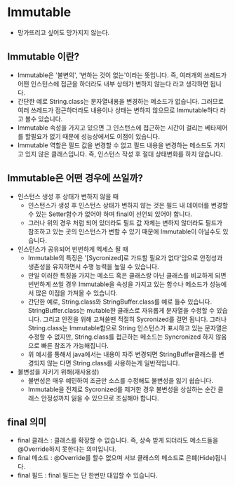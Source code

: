 # Immutable
- 망가뜨리고 싶어도 망가지지 않는다.

## Immutable 이란?
- Immutable은 '불변의', '변하는 것이 없는'이라는 뜻입니다. 즉, 여러개의 쓰레드가 어떤 인스턴스에 접근을 하더라도 내부 상태가 변하지 않는다 라고 생각하면 됩니다.
- 간단한 예로 String.class는 문자열내용을 변경하는 메소드가 없습니다. 그러므로 여러 쓰레드가 접근하더라도 내용이나 상태는 변하지 않으므로 Immutable하다 라고 볼수 있습니다.
- Immutable 속성을 가지고 있으면 그 인스턴스에 접근하는 시간이 걸리는 베타제어를 할필요가 없기 때문에 성능상에서도 이점이 있습니다.
- Immutable 역할은 필드 값을 변경할 수 없고 필드 내용을 변경하는 메소드도 가지고 있지 않은 클래스입니다. 즉, 인스턴스 작성 후 절대 상태변화를 하지 않습니다.

## Immutable은 어떤 경우에 쓰일까?
- 인스턴스 생성 후 상태가 변하지 않을 때
    - 인스턴스가 생성 후 인스턴스 상태가 변하지 않는 것은 필드 내 데이터를 변경할 수 있는 Setter함수가 없어야 하며 final이 선언되 있어야 합니다.
    - 그러나 위의 경우 처럼 되어 있더라도 필드 값 자체는 변하지 않더라도 필드가 참조하고 있는 곳의 인스턴스가 변할 수 있기 때문에 Immutable이 아닐수도 있습니다.
- 인스턴스가 공유되어 빈번하게 엑세스 될 때
    - Immutable의 특징은 '[Sycronized]로 가드할 필요가 없다'임으로 안정성과 생존성을 유지하면서 수행 능력을 높일 수 있습니다.
    - 만일 이러한 특징을 가지는 메소드 혹은 클래스랑 아닌 클래스를 비교하게 되면 빈번하게 쓰일 경우 Immutable을 속성을 가지고 있는 함수나 메소드가 성능에서 많은 이점을 가져올 수 있습니다.
    - 간단한 예로, String.class와 StringBuffer.class를 예로 들수 있습니다. StringBuffer.class는 mutable한 클래스로 자유롭게 문자열을 수정할 수 있습니다. 그리고 안전을 위해 고쳐쓸땐 적절히 Sycronized를 걸면 됩니다. 그러나 String.class는 Immutable함으로 String 인스턴스가 표시하고 있는 문자열은 수정할 수 없지만, String.class를 접근하는 메소드는 Syncronized 하지 않음으로 빠른 참조가 가능해집니다. 
    - 위 예시를 통해서 java에서는 내용이 자주 변경되면 StringBuffer클래스를 변경되지 않는 다면 String.class를 사용하는게 일반적입니다.
- 불변성을 지키기 위해(재사용성)
    - 불변성은 매우 예민하여 조금만 소스를 수정해도 불변성을 잃기 쉽습니다.
    - Immutable을 전제로 Sycronized를 제거한 경우 불변성을 상실하는 순간 클래스 안정성까지 잃을 수 있으므로 조심해야 합니다.

## final 의미
- final 클래스 : 클래스를 확장할 수 없습니다. 즉, 상속 받게 되더라도 메소드들을 @Override하지 못한다는 의미입니다.
- final 메소드 : @Override를 할수 없으며 서브 클래스의 메소드로 은폐(Hide)됩니다.
- final 필드 : final 필드는 단 한번만 대입할 수 있습니다.
